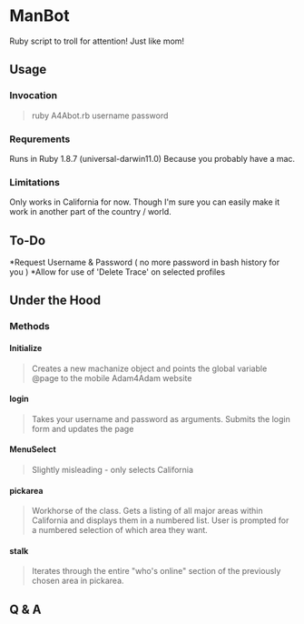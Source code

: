ManBot
===========

Ruby script to troll for attention! Just like mom!

Usage
-----------

### Invocation

> ruby A4Abot.rb username password

### Requrements
Runs in Ruby 1.8.7 (universal-darwin11.0)
  Because you probably have a mac.

### Limitations
  Only works in California for now. Though I'm sure you can easily make it work
  in another part of the country / world.

To-Do
---------------

*Request Username & Password ( no more password in bash history for you )
*Allow for use of 'Delete Trace' on selected profiles


Under the Hood
-----------------

### Methods

#### Initialize
> Creates a new machanize object and points the global variable @page to the
> mobile Adam4Adam website

#### login
> Takes your username and password as arguments. Submits the login form and
> updates the page

#### MenuSelect
> Slightly misleading - only selects California

#### pickarea
> Workhorse of the class. Gets a listing of all major areas within California
> and displays them in a numbered list. User is prompted for a numbered selection
> of which area they want.

#### stalk
> Iterates through the entire "who's online" section of the previously chosen
> area in pickarea.


Q & A
-----------

